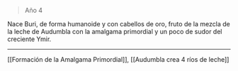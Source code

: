 > Año 4

Nace Buri, de forma humanoide y con cabellos de oro, fruto de la mezcla de la leche de Audumbla con la amalgama primordial y un poco de sudor del creciente Ymir.

---

[[Formación de la Amalgama Primordial]], [[Audumbla crea 4 ríos de leche]]